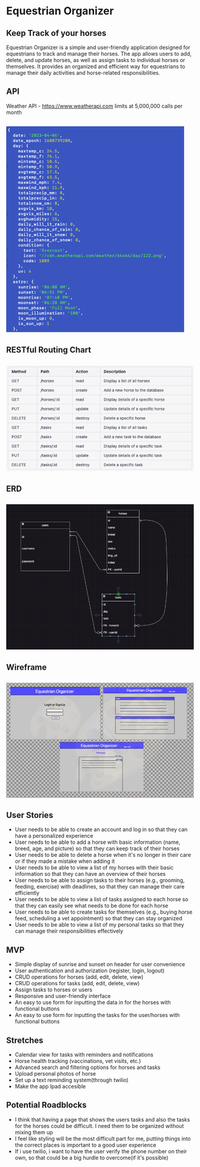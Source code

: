 # Equestrian Organizer

## Keep Track of your horses
Equestrian Organizer is a simple and user-friendly application designed for equestrians to track and manage their horses. The app allows users to add, delete, and update horses, as well as assign tasks to individual horses or themselves. It provides an organized and efficient way for equestrians to manage their daily activities and horse-related responsibilities.

## API

Weather API - https://www.weatherapi.com
limits at 5,000,000 calls per month

![WeatherAPI](./images/weatherAPI.png)
---
## RESTful Routing Chart
![RESTful Routing Chart](./images/Restful.png)
---
## ERD
![ERD](./images/erd.png)
---
## Wireframe
![Wireframe](./images/wireframe.png)
---
## User Stories
* User needs to be able to create an account and log in so that they can have a personalized experience
* User needs to be able to add a horse with basic information (name, breed, age, and picture) so that they can keep track of their horses
* User needs to be able to delete a horse when it's no longer in their care or if they made a mistake when adding it
* User needs to be able to view a list of my horses with their basic information so that they can have an overview of their horses
* User needs to be able to assign tasks to their horses (e.g., grooming, feeding, exercise) with deadlines, so that they can manage their care efficiently
* User needs to be able to view a list of tasks assigned to each horse so that they can easily see what needs to be done for each horse
* User needs to be able to create tasks for themselves (e.g., buying horse feed, scheduling a vet appointment) so that they can stay organized
* User needs to be able to view a list of my personal tasks so that they can manage their responsibilities effectively
## MVP
* Simple display of sunrise and sunset on header for user convenience
* User authentication and authorization (register, login, logout)
* CRUD operations for horses (add, edit, delete, view)
* CRUD operations for tasks (add, edit, delete, view)
* Assign tasks to horses or users
* Responsive and user-friendly interface
* An easy to use form for inputting the data in for the horses with functional buttons
* An easy to use form for inputting the tasks for the user/horses with functional buttons
## Stretches
* Calendar view for tasks with reminders and notifications
* Horse health tracking (vaccinations, vet visits, etc.)
* Advanced search and filtering options for horses and tasks
* Upload personal photos of horse
* Set up a text reminding system(through twilio)
* Make the app Ipad accesible
## Potential Roadblocks
* I think that having a page that shows the users tasks and also the tasks for the horses could be difficult. I need them to be organized without mixing them up
* I feel like styling will be the most difficult part for me, putting things into the correct places is important to a good user experience
* If i use twilio, i want to have the user verify the phone number on their own, so that could be a big hurdle to overcome(if it's possible)

